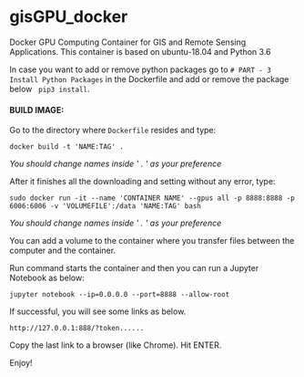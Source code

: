 # gisGPU_docker
Docker GPU Computing Container for GIS and Remote Sensing Applications. This container is based on ubuntu-18.04 and Python 3.6

In case you want to add or remove python packages go to ```# PART - 3 Install Python Packages``` in the Dockerfile and add or remove the package below  ``` pip3 install```. 

#### BUILD IMAGE:

Go to the directory where ```Dockerfile``` resides and type:
```
docker build -t 'NAME:TAG' .
```
*You should change names inside ' . ' as your preference*

After it finishes all the downloading and setting without any error, type:
```
sudo docker run -it --name 'CONTAINER NAME' --gpus all -p 8888:8888 -p 6006:6006 -v 'VOLUMEFILE':/data 'NAME:TAG' bash
```
*You should change names inside ' . ' as your preference*

You can add a volume to the container where you transfer files between the computer and the container.

Run command starts the container and then you can run a Jupyter Notebook as below:
 
```
jupyter notebook --ip=0.0.0.0 --port=8888 --allow-root
```
If successful, you will see some links as below.

```
http://127.0.0.1:888/?token......
```

Copy the last link to a browser (like Chrome). Hit ENTER.

Enjoy!
